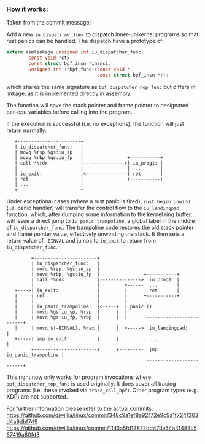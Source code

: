 ### How it works:

Taken from the commit message:

Add a new `iu_dispatcher_func` to dispatch inner-unikernel programs so
that rust panics can be handled. The dispatch have a prototype of:

```C
extern asmlinkage unsigned int iu_dispatcher_func(
        const void *ctx,
        const struct bpf_insn *insnsi,
        unsigned int (*bpf_func)(const void *,
                                 const struct bpf_insn *));
```

which shares the same signature as `bpf_dispatcher_nop_func` but differs
in linkage, as it is implemented directly in assembly.

The function will save the stack pointer and frame pointer to designated
per-cpu variables before calling into the program.

If the execution is successful (i.e. no exceptions), the function will
just return normally.

```
   +-----------------------+
   | iu_dispatcher_func:   |
   | movq %rsp %gs:iu_sp   |
   | movq %rbp %gs:iu_fp   |                +-----------+
   | call *%rdx            |--------------->| iu_prog1: |
   |                       |                | ...       |
   | iu_exit:              |<---------------| ret       |
   | ret                   |                +-----------+
   | ...                   |
   +-----------------------+
```

Under exceptional cases (where a rust panic is fired), `rust_begin_unwind`
(i.e. panic handler) will transfer the control flow to the `iu_landingpad`
function, which, after dumping some information to the kernel ring buffer,
will issue a direct jump to `iu_panic_trampoline`, a global label in the
middle of `iu_dispatcher_func`. The trampoline code restores the old stack
pointer and frame pointer value, effectively unwinding the stack.  It
then sets a return value of `-EINVAL` and jumps to `iu_exit` to return from
`iu_dispatcher_func`.

```
         +-----------------------+
         | iu_dispatcher_func:   |
         | movq %rsp, %gs:iu_sp  |
         | movq %rbp, %gs:iu_fp  |                +-----------+
         | call *%rdx            |--------------->| iu_prog1: |
         |                       |         +------| ...       |
   +---->| iu_exit:              |         |      | ret       |
   |     | ret                   |         |      +-----------+
   |     |                       |         |
   |     | iu_panic_trampoline:  |<-----+  | panic!()
   |     | movq %gs:iu_sp, %rsp  |      |  |
   |     | movq %gs:iu_fp, %rbp  |      |  |      +-------------------------+
   |     | movq $(-EINVAL), %rax |      |  +----->| iu_landingpad:          |
   +-----| jmp iu_exit           |      |         | ...                     |
         +-----------------------+      +---------| jmp iu_panic_trampoline |
                                                  +-------------------------+
```

This right now only works for program invocations where
`bpf_dispatcher_nop_func` is used originally. It does cover all tracing
programs (i.e. these invoked via `trace_call_bpf`). Other program types
(e.g. XDP) are not supported.

For further information please refer to the actual commits:
https://github.com/djwillia/linux/commit/348c9a1ef8a92172e9c9a1f724f363d4a9dbf749
https://github.com/djwillia/linux/commit/11d3a5fd12872dd47da54a41483c567419a80fd3
